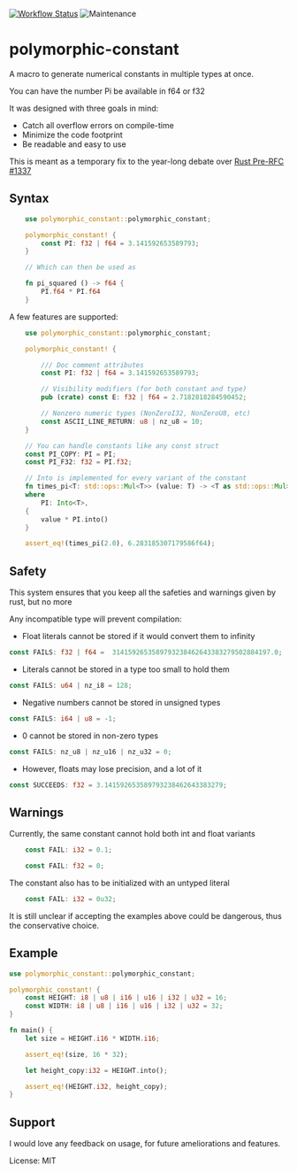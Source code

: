 [![Workflow Status](https://github.com/lgarczyn/polymorphic-constant/workflows/main/badge.svg)](https://github.com/lgarczyn/polymorphic-constant/actions?query=workflow%3A%22main%22)
![Maintenance](https://img.shields.io/badge/maintenance-activly--developed-brightgreen.svg)

# polymorphic-constant

A macro to generate numerical constants in multiple types at once.

You can have the number Pi be available in f64 or f32

It was designed with three goals in mind:

* Catch all overflow errors on compile-time
* Minimize the code footprint
* Be readable and easy to use

This is meant as a temporary fix to the year-long debate over [Rust Pre-RFC #1337](https://internals.rust-lang.org/t/pre-rfc-untyped-constants/1337/)

## Syntax

```rust
    use polymorphic_constant::polymorphic_constant;

    polymorphic_constant! {
        const PI: f32 | f64 = 3.141592653589793;
    }

    // Which can then be used as

    fn pi_squared () -> f64 {
        PI.f64 * PI.f64
    }
```

A few features are supported:

```rust
    use polymorphic_constant::polymorphic_constant;

    polymorphic_constant! {

        /// Doc comment attributes
        const PI: f32 | f64 = 3.141592653589793;

        // Visibility modifiers (for both constant and type)
        pub (crate) const E: f32 | f64 = 2.7182818284590452;

        // Nonzero numeric types (NonZeroI32, NonZeroU8, etc)
        const ASCII_LINE_RETURN: u8 | nz_u8 = 10;
    }

    // You can handle constants like any const struct
    const PI_COPY: PI = PI;
    const PI_F32: f32 = PI.f32;

    // Into is implemented for every variant of the constant
    fn times_pi<T: std::ops::Mul<T>> (value: T) -> <T as std::ops::Mul>::Output
    where
        PI: Into<T>,
    {
        value * PI.into()
    }

    assert_eq!(times_pi(2.0), 6.283185307179586f64);
```

## Safety

This system ensures that you keep all the safeties and warnings given by rust, but no more

Any incompatible type will prevent compilation:

* Float literals cannot be stored if it would convert them to infinity
```rust
const FAILS: f32 | f64 =  3141592653589793238462643383279502884197.0;
```

* Literals cannot be stored in a type too small to hold them
```rust
const FAILS: u64 | nz_i8 = 128;
```

* Negative numbers cannot be stored in unsigned types
```rust
const FAILS: i64 | u8 = -1;
```

* 0 cannot be stored in non-zero types
```rust
const FAILS: nz_u8 | nz_u16 | nz_u32 = 0;
```

* However, floats may lose precision, and a lot of it
```rust
const SUCCEEDS: f32 = 3.141592653589793238462643383279;
```

## Warnings

Currently, the same constant cannot hold both int and float variants
```rust
    const FAIL: i32 = 0.1;
```
```rust
    const FAIL: f32 = 0;
```

The constant also has to be initialized with an untyped literal
```rust
    const FAIL: i32 = 0u32;
```

It is still unclear if accepting the examples above could be dangerous,
thus the conservative choice.

## Example

```rust
use polymorphic_constant::polymorphic_constant;

polymorphic_constant! {
    const HEIGHT: i8 | u8 | i16 | u16 | i32 | u32 = 16;
    const WIDTH: i8 | u8 | i16 | u16 | i32 | u32 = 32;
}

fn main() {
    let size = HEIGHT.i16 * WIDTH.i16;

    assert_eq!(size, 16 * 32);

    let height_copy:i32 = HEIGHT.into();

    assert_eq!(HEIGHT.i32, height_copy);
}
```

## Support

I would love any feedback on usage, for future ameliorations and features.

License: MIT
